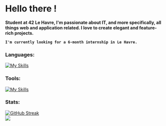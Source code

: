 # Hello there !

**Student at 42 Le Havre, I'm passionate about IT, and more specifically, all things web and application related. I love to create elegant and feature-rich projects.**

**`I'm currently looking for a 6-month internship in Le Havre.`**

### Languages:
[![My Skills](https://skillicons.dev/icons?i=cpp,c,js,django,py,html,php,docker,css,nginx)](https://skillicons.dev)
### Tools:
[![My Skills](https://skillicons.dev/icons?i=ps,discord,vscode,bash,github,ubuntu,linux,git)](https://skillicons.dev)

### Stats:
<a href="https://git.io/streak-stats"><img src="https://streak-stats.demolab.com?user=Lurik13&theme=shadow-red&border_radius=10&card_width=300" alt="GitHub Streak" /></a>
<br>
<a href="https://github.com/anuraghazra/github-readme-stats">
  <img align="center" src="https://github-readme-stats.vercel.app/api/top-langs/?username=Lurik13&theme=shadow_red&text_color=9A0000" />
</a>
<!--
**Lurik13/Lurik13** is a ✨ _special_ ✨ repository because its `README.md` (this file) appears on your GitHub profile.

Here are some ideas to get you started:

- 🔭 I’m currently working on ...
- 🌱 I’m currently learning ...
- 👯 I’m looking to collaborate on ...
- 🤔 I’m looking for help with ...
- 💬 Ask me about ...
- 📫 How to reach me: ...
- 😄 Pronouns: ...
- ⚡ Fun fact: ...
-->
